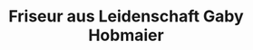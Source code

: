 ---
title: "Friseur aus Leidenschaft Gaby Hobmaier"
url: /wang/friseur-aus-leidenschaft-gaby-hobmaier/
shop: Friseur
---